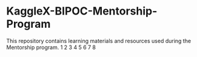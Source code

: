 # KaggleX-BIPOC-Mentorship-Program
This repository contains learning materials and resources used during the Mentorship program.
1
2
3
4
5
6
7
8

